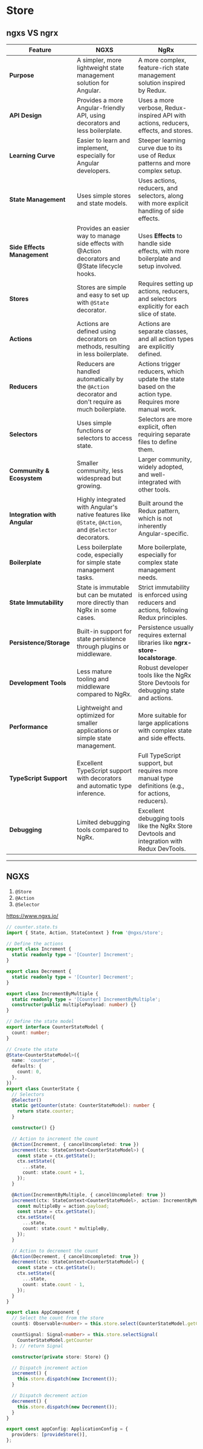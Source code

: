 # Store

## ngxs VS ngrx

| **Feature**                  | **NGXS**                                                                                               | **NgRx**                                                                                              |
| ---------------------------- | ------------------------------------------------------------------------------------------------------ | ----------------------------------------------------------------------------------------------------- |
| **Purpose**                  | A simpler, more lightweight state management solution for Angular.                                     | A more complex, feature-rich state management solution inspired by Redux.                             |
| **API Design**               | Provides a more Angular-friendly API, using decorators and less boilerplate.                           | Uses a more verbose, Redux-inspired API with actions, reducers, effects, and stores.                  |
| **Learning Curve**           | Easier to learn and implement, especially for Angular developers.                                      | Steeper learning curve due to its use of Redux patterns and more complex setup.                       |
| **State Management**         | Uses simple stores and state models.                                                                   | Uses actions, reducers, and selectors, along with more explicit handling of side effects.             |
| **Side Effects Management**  | Provides an easier way to manage side effects with @Action decorators and @State lifecycle hooks.      | Uses **Effects** to handle side effects, with more boilerplate and setup involved.                    |
| **Stores**                   | Stores are simple and easy to set up with `@State` decorator.                                          | Requires setting up actions, reducers, and selectors explicitly for each slice of state.              |
| **Actions**                  | Actions are defined using decorators on methods, resulting in less boilerplate.                        | Actions are separate classes, and all action types are explicitly defined.                            |
| **Reducers**                 | Reducers are handled automatically by the `@Action` decorator and don't require as much boilerplate.   | Actions trigger reducers, which update the state based on the action type. Requires more manual work. |
| **Selectors**                | Uses simple functions or selectors to access state.                                                    | Selectors are more explicit, often requiring separate files to define them.                           |
| **Community & Ecosystem**    | Smaller community, less widespread but growing.                                                        | Larger community, widely adopted, and well-integrated with other tools.                               |
| **Integration with Angular** | Highly integrated with Angular's native features like `@State`, `@Action`, and `@Selector` decorators. | Built around the Redux pattern, which is not inherently Angular-specific.                             |
| **Boilerplate**              | Less boilerplate code, especially for simple state management tasks.                                   | More boilerplate, especially for complex state management needs.                                      |
| **State Immutability**       | State is immutable but can be mutated more directly than NgRx in some cases.                           | Strict immutability is enforced using reducers and actions, following Redux principles.               |
| **Persistence/Storage**      | Built-in support for state persistence through plugins or middleware.                                  | Persistence usually requires external libraries like **ngrx-store-localstorage**.                     |
| **Development Tools**        | Less mature tooling and middleware compared to NgRx.                                                   | Robust developer tools like the NgRx Store Devtools for debugging state and actions.                  |
| **Performance**              | Lightweight and optimized for smaller applications or simple state management.                         | More suitable for large applications with complex state and side effects.                             |
| **TypeScript Support**       | Excellent TypeScript support with decorators and automatic type inference.                             | Full TypeScript support, but requires more manual type definitions (e.g., for actions, reducers).     |
| **Debugging**                | Limited debugging tools compared to NgRx.                                                              | Excellent debugging tools like the NgRx Store Devtools and integration with Redux DevTools.           |

---

## NGXS

1. `@Store`
2. `@Action`
3. `@Selector`

https://www.ngxs.io/

```ts
// counter.state.ts
import { State, Action, StateContext } from '@ngxs/store';

// Define the actions
export class Increment {
  static readonly type = '[Counter] Increment';
}

export class Decrement {
  static readonly type = '[Counter] Decrement';
}

export class IncrementByMultiple {
  static readonly type = '[Counter] IncrementByMultiple';
  constructor(public multiplePayload: number) {}
}

// Define the state model
export interface CounterStateModel {
  count: number;
}

// Create the state
@State<CounterStateModel>({
  name: 'counter',
  defaults: {
    count: 0,
  },
})
export class CounterState {
  // Selectors
  @Selector()
  static getCounter(state: CounterStateModel): number {
    return state.counter;
  }

  constructor() {}

  // Action to increment the count
  @Action(Increment, { cancelUncompleted: true })
  increment(ctx: StateContext<CounterStateModel>) {
    const state = ctx.getState();
    ctx.setState({
      ...state,
      count: state.count + 1,
    });
  }

  @Action(IncrementByMultiple, { cancelUncompleted: true })
  increment(ctx: StateContext<CounterStateModel>, action: IncrementByMultiple) {
    const multipleBy = action.payload;
    const state = ctx.getState();
    ctx.setState({
      ...state,
      count: state.count * multipleBy,
    });
  }

  // Action to decrement the count
  @Action(Decrement, { cancelUncompleted: true })
  decrement(ctx: StateContext<CounterStateModel>) {
    const state = ctx.getState();
    ctx.setState({
      ...state,
      count: state.count - 1,
    });
  }
}
```

```ts
export class AppComponent {
  // Select the count from the store
  count$: Observable<number> = this.store.select(CounterStateModel.getCounter); // return Observable

  countSignal: Signal<number> = this.store.selectSignal(
    CounterStateModel.getCounter
  ); // return Signal

  constructor(private store: Store) {}

  // Dispatch increment action
  increment() {
    this.store.dispatch(new Increment());
  }

  // Dispatch decrement action
  decrement() {
    this.store.dispatch(new Decrement());
  }
}
```

```ts
export const appConfig: ApplicationConfig = {
  providers: [provideStore()],
};
```
